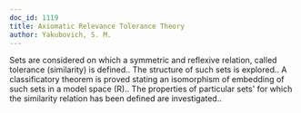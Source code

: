 ```yaml
---
doc_id: 1119
title: Axiomatic Relevance Tolerance Theory
author: Yakubovich, S. M.
---
```


Sets are considered on which a symmetric and reflexive relation, called
tolerance (similarity) is defined..
   The structure of such sets is explored.. 
   A classificatory theorem is proved stating an isomorphism of embedding of
such sets in a model space (R)..
   The properties of particular sets' for which the similarity relation has 
been defined are investigated..